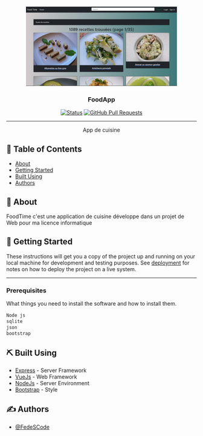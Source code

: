<p align="center">
  <a href="" rel="noopener">
 <img width=400px src="./Images/FoodApp.JPG" alt="Project logo"></a>
</p>

<h3 align="center">FoodApp</h3>

<div align="center">

[![Status](https://img.shields.io/badge/status-active-success.svg)]()
[![GitHub Pull Requests](https://img.shields.io/github/issues-pr/fedescode/FoodApp.svg)](https://github.com/fedescode/FoodApp/pulls)

</div>

---

<p align="center"> App de cuisine
    <br> 
</p>

## 📝 Table of Contents

- [About](#about)
- [Getting Started](#getting_started)
- [Built Using](#built_using)
- [Authors](#author)

## 🧐 About <a name = "about"></a>

FoodTime c'est une application de cuisine développe dans un projet de Web pour ma licence informatique

## 🏁 Getting Started <a name = "getting_started"></a>

These instructions will get you a copy of the project up and running on your local machine for development and testing purposes. See [deployment](#deployment) for notes on how to deploy the project on a live system.

---

### Prerequisites

What things you need to install the software and how to install them.

```
Node js
sqlite
json
bootstrap
```


## ⛏️ Built Using <a name = "built_using"></a>

- [Express](https://expressjs.com/) - Server Framework
- [VueJs](https://vuejs.org/) - Web Framework
- [NodeJs](https://nodejs.org/en/) - Server Environment
- [Bootstrap](https://getbootstrap.com/) - Style

## ✍️ Authors <a name = "authors"></a>

- [@FedeSCode](https://github.com/fedescode) 
